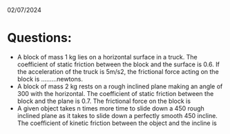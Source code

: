 02/07/2024

# Questions:

 - A block of mass 1 kg lies on a horizontal surface in a truck. The coefficient of static friction between the block and the surface is 0.6. If the acceleration of the truck is 5m/s2, the frictional force acting on the block is ………newtons.
 - A block of mass 2 kg rests on a rough inclined plane making an angle of 300 with the horizontal. The coefficient of static friction between the block and the plane is 0.7. The frictional force on the block is
 - A given object takes n times more time to slide down a 450 rough inclined plane as it takes to slide down a perfectly smooth 450 incline. The coefficient of kinetic friction between the object and the incline is
